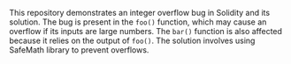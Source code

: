 This repository demonstrates an integer overflow bug in Solidity and its solution. The bug is present in the `foo()` function, which may cause an overflow if its inputs are large numbers. The `bar()` function is also affected because it relies on the output of `foo()`. The solution involves using SafeMath library to prevent overflows.